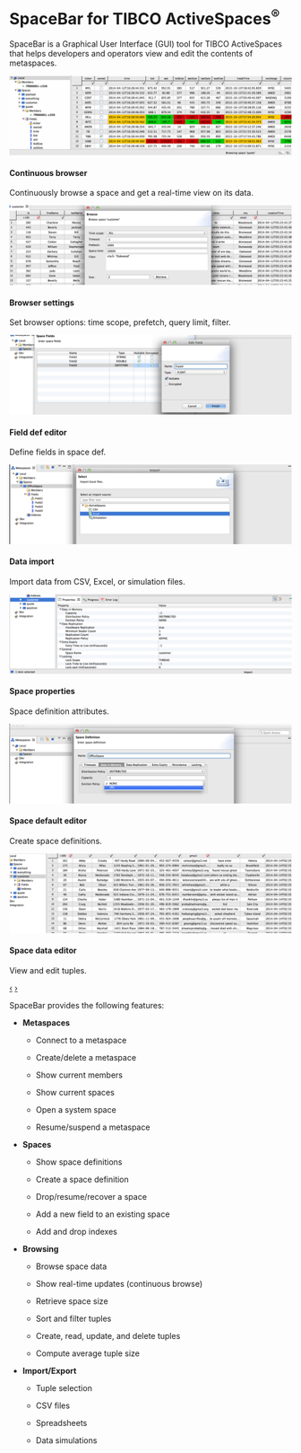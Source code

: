 SpaceBar for TIBCO ActiveSpaces<sup>®</sup>
===========

SpaceBar is a Graphical User Interface (GUI) tool for TIBCO ActiveSpaces that helps developers and operators view and edit the contents of metaspaces.

<div id="myCarousel" class="carousel slide">
	<!--
	<ol class="carousel-indicators">
	  <li data-target="#myCarousel" data-slide-to="0" class="active"></li>
	  <li data-target="#myCarousel" data-slide-to="1" class=""></li>
	  <li data-target="#myCarousel" data-slide-to="2" class=""></li>
	  <li data-target="#myCarousel" data-slide-to="3" class=""></li>
	  <li data-target="#myCarousel" data-slide-to="4" class=""></li>
	  <li data-target="#myCarousel" data-slide-to="5" class=""></li>
	  <li data-target="#myCarousel" data-slide-to="6" class=""></li>
	  <li data-target="#myCarousel" data-slide-to="7" class=""></li>
	</ol>
	-->
	<div class="carousel-inner">
	  <div class="item">
	    <img src="images/screenshots/continuous-browse.gif" alt="">
	    <div class="carousel-caption">
	      <h4>Continuous browser</h4>
	      <p>Continuously browse a space and get a real-time view on its data.</p>
	    </div>
	  </div>
	  <div class="item">
	    <img src="images/screenshots/browse-editor.png" alt="">
	    <div class="carousel-caption">
	      <h4>Browser settings</h4>
	      <p>Set browser options: time scope, prefetch, query limit, filter.</p>
	    </div>
	  </div>
	  <div class="item">
	    <img src="images/screenshots/field-list-editor.png" alt="">
	    <div class="carousel-caption">
	      <h4>Field def editor</h4>
	      <p>Define fields in space def.</p>
	    </div>
	  </div>
	  <div class="item">
	    <img src="images/screenshots/import.png" alt="">
	    <div class="carousel-caption">
	      <h4>Data import</h4>
	      <p>Import data from CSV, Excel, or simulation files.</p>
	    </div>
	  </div>
	  <div class="item">
	    <img src="images/screenshots/properties.png" alt="">
	    <div class="carousel-caption">
	      <h4>Space properties</h4>
	      <p>Space definition attributes.</p>
	    </div>
	  </div>
	  <div class="item">
	    <img src="images/screenshots/space-def-editor.png" alt="">
	    <div class="carousel-caption">
	      <h4>Space default editor</h4>
	      <p>Create space definitions.</p>
	    </div>
	  </div>
	  <div class="item active">
	    <img src="images/screenshots/space-editor.png" alt="">
	    <div class="carousel-caption">
	      <h4>Space data editor</h4>
	      <p>View and edit tuples.</p>
	    </div>
	  </div>
	</div>
	<a class="left carousel-control" href="#myCarousel" data-slide="prev">‹</a>
	<a class="right carousel-control" href="#myCarousel" data-slide="next">›</a>
</div>


SpaceBar provides the following features:

* **Metaspaces**

   * Connect to a metaspace

   * Create/delete a metaspace

   * Show current members

   * Show current spaces

   * Open a system space

   * Resume/suspend a metaspace

* **Spaces**

   * Show space definitions

   * Create a space definition

   * Drop/resume/recover a space

   * Add a new field to an existing space

   * Add and drop indexes

* **Browsing**

   * Browse space data

   * Show real-time updates (continuous browse)

   * Retrieve space size

   * Sort and filter tuples

   * Create, read, update, and delete tuples

   * Compute average tuple size

* **Import/Export**

   * Tuple selection

   * CSV files

   * Spreadsheets

   * Data simulations

